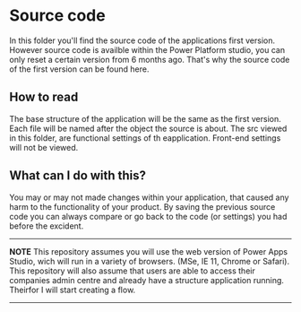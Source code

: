 # Source code

In this folder you'll find the source code of the applications first version. However source code is availble within the Power Platform studio, you can only reset a certain version from 6 months ago. That's why the source code of the first version can be found here. 


## How to read
The base structure of the application will be the same as the first version. Each file will be named after the object the source is about. The src viewed in this folder, are functional settings of th eapplication. Front-end settings will not be viewed.


## What can I do with this?
You may or may not made changes within your application, that caused any harm to the functionality of your product. By saving the previous source code you can always compare or go back to the code (or settings) you had before the excident. 


  
  ---
**NOTE**
This repository assumes you will use the web version of Power Apps Studio, wich will run in a variety of browsers. (MSe, IE 11, Chrome or Safari).
This repository will also assume that users are able to access their companies admin centre and already have a structure application running.
Theirfor I will start creating a flow.


---


